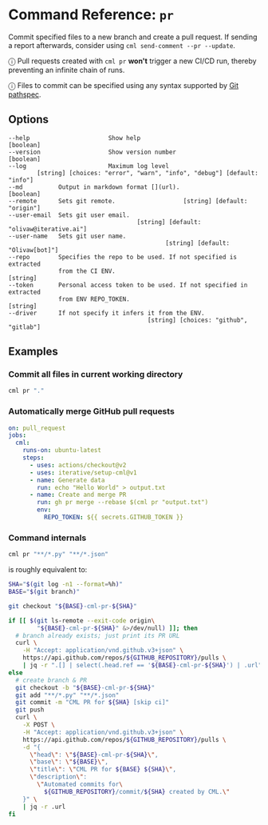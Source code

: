 # Command Reference: `pr`

Commit specified files to a new branch and create a pull request. If sending a
report afterwards, consider using `cml send-comment --pr --update`.

ⓘ Pull requests created with `cml pr` **won't** trigger a new CI/CD run, thereby
preventing an infinite chain of runs.

ⓘ Files to commit can be specified using any syntax supported by
[Git pathspec](https://git-scm.com/docs/gitglossary#Documentation/gitglossary.txt-aiddefpathspecapathspec).

## Options

```
--help                      Show help                                [boolean]
--version                   Show version number                      [boolean]
--log                       Maximum log level
        [string] [choices: "error", "warn", "info", "debug"] [default: "info"]
--md          Output in markdown format [](url).                    [boolean]
--remote      Sets git remote.                   [string] [default: "origin"]
--user-email  Sets git user email.
                                    [string] [default: "olivaw@iterative.ai"]
--user-name   Sets git user name.
                                            [string] [default: "Olivaw[bot]"]
--repo        Specifies the repo to be used. If not specified is extracted
              from the CI ENV.                                       [string]
--token       Personal access token to be used. If not specified in extracted
              from ENV REPO_TOKEN.                                   [string]
--driver      If not specify it infers it from the ENV.
                                       [string] [choices: "github", "gitlab"]
```

## Examples

### Commit all files in current working directory

```bash
cml pr "."
```

### Automatically merge GitHub pull requests

```yaml
on: pull_request
jobs:
  cml:
    runs-on: ubuntu-latest
    steps:
      - uses: actions/checkout@v2
      - uses: iterative/setup-cml@v1
      - name: Generate data
        run: echo "Hello World" > output.txt
      - name: Create and merge PR
        run: gh pr merge --rebase $(cml pr "output.txt")
        env:
          REPO_TOKEN: ${{ secrets.GITHUB_TOKEN }}
```

### Command internals

```bash
cml pr "**/*.py" "**/*.json"
```

is roughly equivalent to:

```bash
SHA="$(git log -n1 --format=%h)"
BASE="$(git branch)"

git checkout "${BASE}-cml-pr-${SHA}"

if [[ $(git ls-remote --exit-code origin\
        "${BASE}-cml-pr-${SHA}" &>/dev/null) ]]; then
  # branch already exists; just print its PR URL
  curl \
    -H "Accept: application/vnd.github.v3+json" \
    https://api.github.com/repos/${GITHUB_REPOSITORY}/pulls \
    | jq -r ".[] | select(.head.ref == '${BASE}-cml-pr-${SHA}') | .url"
else
  # create branch & PR
  git checkout -b "${BASE}-cml-pr-${SHA}"
  git add "**/*.py" "**/*.json"
  git commit -m "CML PR for ${SHA} [skip ci]"
  git push
  curl \
    -X POST \
    -H "Accept: application/vnd.github.v3+json" \
    https://api.github.com/repos/${GITHUB_REPOSITORY}/pulls \
    -d "{
      \"head\": \"${BASE}-cml-pr-${SHA}\",
      \"base\": \"${BASE}\",
      \"title\": \"CML PR for ${BASE} ${SHA}\",
      \"description\":
        \"Automated commits for\
          ${GITHUB_REPOSITORY}/commit/${SHA} created by CML.\"
    }" \
    | jq -r .url
fi
```
